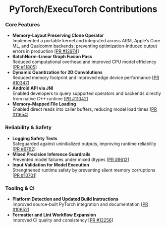 <h1 align="center">PyTorch/ExecuTorch Contributions</h1>

### Core Features
- **Memory-Layout Preserving Clone Operator**  
  Implemented a portable kernel and integrated across ARM, Apple’s Core ML, and Qualcomm backends; preventing optimization-induced output errors in production [[PR #12974](https://github.com/pytorch/executorch/pull/12974)]  
- **BatchNorm–Linear Graph Fusion Pass**  
  Reduced computational overhead and improved CPU model efficiency [[PR #11805](https://github.com/pytorch/executorch/pull/11805)]  
- **Dynamic Quantization for 2D Convolutions**  
  Reduced memory footprint and improved edge device performance [[PR #10347](https://github.com/pytorch/executorch/pull/10347)]  
- **Android API via JNI**  
  Enabled developers to query supported operators and backends directly from native C++ runtime [[PR #11042](https://github.com/pytorch/executorch/pull/11042)]  
- **Memory-Mapped File Loading**  
  Enabled direct reads into caller buffers, reducing model load times [[PR #11654](https://github.com/pytorch/executorch/pull/11654)]  

### Reliability & Safety
- **Logging Safety Tests**  
  Safeguarded against uninitialized outputs, improving runtime reliability [[PR #9762](https://github.com/pytorch/executorch/pull/9762)]  
- **Mixed Precision Inference Guardrails**  
  Prevented model failures under mixed dtypes [[PR #9612](https://github.com/pytorch/executorch/pull/9612)]  
- **Input Validation for Model Execution**  
  Strengthened runtime safety by preventing silent memory corruptions [[PR #10701](https://github.com/pytorch/executorch/pull/10701)]  

### Tooling & CI
- **Platform Detection and Updated Build Instructions**  
  Improved source-built PyTorch integration and documentation [[PR #10652](https://github.com/pytorch/executorch/pull/10652)]  
- **Formatter and Lint Workflow Expansion**  
  Improved CI quality and consistency [[PR #12256](https://github.com/pytorch/executorch/pull/12256)]  

